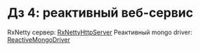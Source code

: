 # Дз 4: реактивный веб-сервис

RxNetty сервер: [RxNettyHttpServer](main/java/server/RxNettyHttpServer.java)
Реактивный mongo driver: [ReactiveMongoDriver](main/java/driver/ReactiveMongoDriver.java)